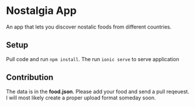 <h1>Nostalgia App</h1>

<p>An app that lets you discover nostalic foods from different countries.</p>

<h2>Setup</h2>
<p>Pull code and run <code>npm install</code>. The run <code>ionic serve</code> to serve application</p>

<h2>Contribution</h2>
<p>The data is in the <b>food.json</b>. Please add your food and send a pull reqeuest. I will most likely create a proper upload format someday soon.</p>
